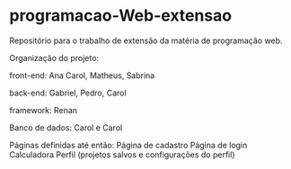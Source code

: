 # programacao-Web-extensao
Repositório para o trabalho de extensão da matéria de programação web.

Organização do projeto:

front-end:
Ana Carol,
Matheus,
Sabrina

back-end:
Gabriel,
Pedro,
Carol

framework:
Renan

Banco de dados:
Carol e Carol

Páginas definidas até então:
Página de cadastro
Página de login
Calculadora
Perfil (projetos salvos e configurações do perfil)

